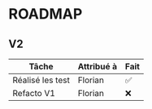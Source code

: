 # ROADMAP

## V2
| Tâche | Attribué à | Fait |
| ----- | ---------- | ---- |
| Réalisé les test | Florian | ✅ |
| Refacto V1 | Florian | ❌ |